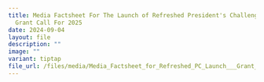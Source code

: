 ```yaml
---
title: Media Factsheet For The Launch of Refreshed President's Challenge and
  Grant Call For 2025
date: 2024-09-04
layout: file
description: ""
image: ""
variant: tiptap
file_url: /files/media/Media_Factsheet_for_Refreshed_PC_Launch___Grant_Call.pdf
---
```

